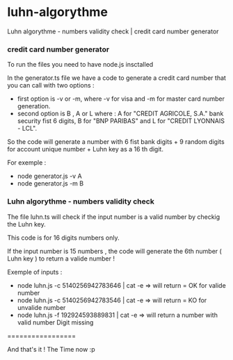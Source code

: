# luhn-algorythme
Luhn algorythme - numbers validity check |  credit card number generator

### credit card number generator

To run the files you need to have node.js insctalled

In the generator.ts file we have a code to generate a credit card number that you can call with two options : 
- first option is -v or -m, where -v for visa and -m for master card number generation.
- second option is B  , A or L  where : A for  "CREDIT AGRICOLE, S.A." bank security fist 6 digits, B  for  "BNP PARIBAS" and L for "CREDIT LYONNAIS - LCL".

So the code will generate a number with 6 fist bank digits + 9 random digits for account unique number + Luhn key as a 16 th digit.

For exemple : 
- node generator.js -v A
- node generator.js -m B

### Luhn algorythme - numbers validity check

The file luhn.ts will check if the input number is a valid number by checkig the Luhn key.

This code is for 16 digits numbers only.

If the input number is 15 numbers , the code will generate the 6th number ( Luhn key ) to return a valide number !

Exemple of inputs : 
- node luhn.js -c 5140256942783646 | cat -e   => will return =  OK for valide number
- node luhn.js -c 5140256942783546 | cat -e   => will return =  KO for unvalide number
- node luhn.js -f 192924593889831 | cat -e    => will return a number with valid number  Digit missing

=================

And that's it ! The Time now :p